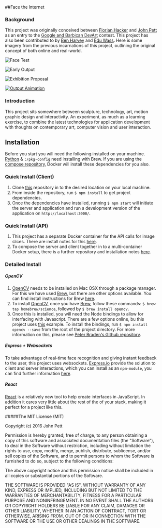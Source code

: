 ##Face the Internet

### Background
This project was originally conceived between [Florian Hacker](http://cargocollective.com/florianhacker) and [John Pett](http://johnpett.com) as an entry to the [Google and Barbican DevArt](https://devart.withgoogle.com/) contest. This project has also been contributed to by [Ben Harvey](https://github.com/gomako) and [Edu Wass](https://github.com/eduwass).
Here is some imagery from the previous incarnations of this project, outlining the original concept of both online and real-world.

![Face Test](https://github.com/JohnPett/Face-the-Internet/blob/master/docs/face-test.png)

![Early Output](https://github.com/JohnPett/Face-the-Internet/blob/master/docs/head-shot.jpg)

![Exhibition Proposal](https://github.com/JohnPett/Face-the-Internet/blob/master/docs/exhibition.png)

[![Output Animation](http://img.youtube.com/vi/x0Pu59nN7-s/0.jpg)](https://www.youtube.com/watch?v=x0Pu59nN7-s "Output Animation")

### Introduction
This project sits somewhere between sculpture, technology, art, motion graphic design and interactivity. An experiment, as much as a learning exercise, to combine the latest technologies for application development with thoughts on contemporary art, computer vision and user interaction.

## Installation
Before you start you will need the following installed on your machine. [Python](https://www.python.org/) & `:/pkg-config` need installing with Brew. If you are using the [compose repository](https://github.com/eduwass/face-the-internet-docker-compose), Docker will install these dependencies for you also.

### Quick Install (Client)
1. Clone [this](https://github.com/JohnPett/Face-the-Internet) repository in to the desired location on your local machine.
2. From inside the repository, run `$ npm install` to get project dependencies.
3. Once the dependencies have installed, running `$ npm start` will initiate the server and application and run a development version of the application on `http://localhost:3000/`.

### Quick Install (API)
1. This project has a separate Docker container for the API calls for image slices. There are install notes for this [here](https://github.com/eduwass/face-the-internet-worker).
2. To compose the server and client together in to a multi-container Docker setup, there is a further repository and installation notes [here](https://github.com/eduwass/face-the-internet-docker-compose).

### Detailed Install

##### OpenCV
1. [OpenCV](http://opencv.org/) needs to be installed on Mac OSX through a package manager. For this we have used [Brew](http://brew.sh/), but there are other options available. You can find install instructions for Brew [here](http://brew.sh/).
2. To install [OpenCV](http://opencv.org/), once you have [Brew](http://brew.sh/), follow these commands: `$ brew tap homebrew/science`, followed by `$ brew install opencv`.
3. Once this is installed, you will need the Node bindings to allow for interfacing with Javascript. There are a few options online, bu this project uses [this](https://www.npmjs.com/package/opencv) example. To install the bindings, run `$ npm install opencv --save` from the root of the project directory. For more information on this, please see [Peter Braden's Github repository](https://github.com/peterbraden/node-opencv).

##### Express + Websockets
To take advantage of real-time face recognition and giving instant feedback to the user, this project uses websockets. [Express.io](http://express-io.org/) provide the solution to client and server interactions, which you can install as an `npm-module`, you can find further information [here](https://www.npmjs.com/package/express.io).

##### React
[React](https://facebook.github.io/react/) is a relatively new tool to help create interfaces in JavaScript. In addition it cares very little about the rest of the of your stack, making it perfect for a project like this.

#####The MIT License (MIT)

Copyright (c) 2016 John Pett

Permission is hereby granted, free of charge, to any person obtaining a copy of this software and associated documentation files (the "Software"), to deal in the Software without restriction, including without limitation the rights to use, copy, modify, merge, publish, distribute, sublicense, and/or sell copies of the Software, and to permit persons to whom the Software is furnished to do so, subject to the following conditions:

The above copyright notice and this permission notice shall be included in all copies or substantial portions of the Software.

THE SOFTWARE IS PROVIDED "AS IS", WITHOUT WARRANTY OF ANY KIND, EXPRESS OR IMPLIED, INCLUDING BUT NOT LIMITED TO THE WARRANTIES OF MERCHANTABILITY, FITNESS FOR A PARTICULAR PURPOSE AND NONINFRINGEMENT. IN NO EVENT SHALL THE AUTHORS OR COPYRIGHT HOLDERS BE LIABLE FOR ANY CLAIM, DAMAGES OR OTHER LIABILITY, WHETHER IN AN ACTION OF CONTRACT, TORT OR OTHERWISE, ARISING FROM, OUT OF OR IN CONNECTION WITH THE SOFTWARE OR THE USE OR OTHER DEALINGS IN THE SOFTWARE.